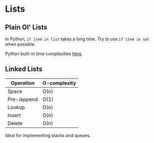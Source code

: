 # Lists

## Plain Ol' Lists

In Python, `if item in list` takes a long time. Try to use `if item in set` when possible.

Python built-in time complexities [here](https://wiki.python.org/moin/TimeComplexity?).

## Linked Lists

| Operation   | O-complexity |
| ----------- | ------------ |
| Space       | O(n)         |
| Pre-/append | O(1)         |
| Lookup      | O(n)         |
| Insert      | O(n)         |
| Delete      | O(n)         |

Ideal for implementing stacks and queues.